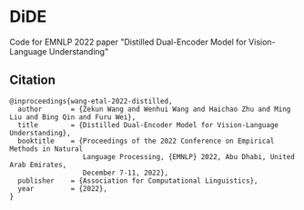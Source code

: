 # DiDE
Code for EMNLP 2022 paper "Distilled Dual-Encoder Model for Vision-Language Understanding"

## Citation
```
@inproceedings{wang-etal-2022-distilled,
  author       = {Zekun Wang and Wenhui Wang and Haichao Zhu and Ming Liu and Bing Qin and Furu Wei},
  title        = {Distilled Dual-Encoder Model for Vision-Language Understanding},
  booktitle    = {Proceedings of the 2022 Conference on Empirical Methods in Natural
                  Language Processing, {EMNLP} 2022, Abu Dhabi, United Arab Emirates,
                  December 7-11, 2022},
  publisher    = {Association for Computational Linguistics},
  year         = {2022},
}
```
